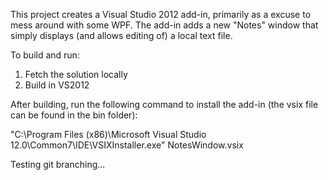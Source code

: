 This project creates a Visual Studio 2012 add-in, primarily as a excuse to mess around with some WPF.  The add-in adds a new "Notes" window that simply displays (and allows editing of) a local text file.

To build and run:
1) Fetch the solution locally
2) Build in VS2012

After building, run the following command to install the add-in (the vsix file can be found in the bin folder):

"C:\Program Files (x86)\Microsoft Visual Studio 12.0\Common7\IDE\VSIXInstaller.exe" NotesWindow.vsix

Testing git branching...
